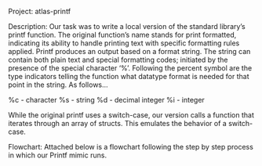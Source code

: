 Project: atlas-printf

Description: Our task was to write a local version of the standard library’s printf function. The original function’s name stands for print formatted, indicating its ability to handle printing text with specific formatting rules applied. Printf produces an output based on a format string. The string can contain both plain text and special formatting codes; initiated by the presence of the special character ‘%’. Following the percent symbol are the type indicators telling the function what datatype format is needed for that point in the string. As follows… 

%c - character
%s - string
%d - decimal integer
%i - integer

While the original printf uses a switch-case, our version calls a function that iterates through an array of structs. This emulates the behavior of a switch-case.

Flowchart: Attached below is a flowchart following the step by step process in which our Printf mimic runs.